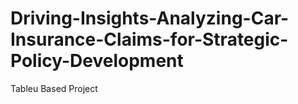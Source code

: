 # Driving-Insights-Analyzing-Car-Insurance-Claims-for-Strategic-Policy-Development
Tableu Based Project
